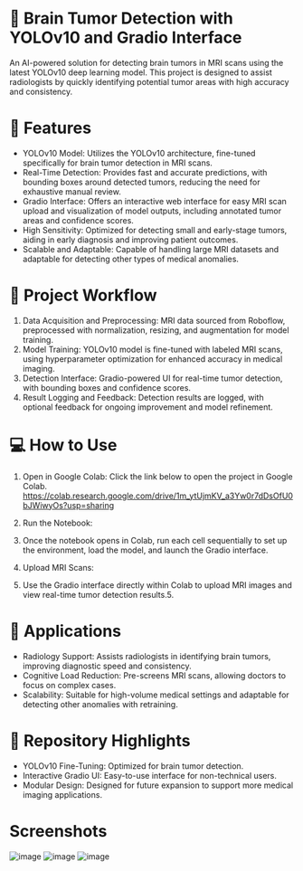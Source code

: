# 🧠 Brain Tumor Detection with YOLOv10 and Gradio Interface

An AI-powered solution for detecting brain tumors in MRI scans using the latest YOLOv10 deep learning model. This project is designed to assist radiologists by quickly identifying potential tumor areas with high accuracy and consistency.

# 🚀 Features
  - YOLOv10 Model: Utilizes the YOLOv10 architecture, fine-tuned specifically for brain tumor detection in MRI scans.
  - Real-Time Detection: Provides fast and accurate predictions, with bounding boxes around detected tumors, reducing the need for exhaustive manual review.
  - Gradio Interface: Offers an interactive web interface for easy MRI scan upload and visualization of model outputs, including annotated tumor areas and confidence scores.
  - High Sensitivity: Optimized for detecting small and early-stage tumors, aiding in early diagnosis and improving patient outcomes.
  - Scalable and Adaptable: Capable of handling large MRI datasets and adaptable for detecting other types of medical anomalies.
# 📝 Project Workflow
1. Data Acquisition and Preprocessing: MRI data sourced from Roboflow, preprocessed with normalization, resizing, and augmentation for model training.
2. Model Training: YOLOv10 model is fine-tuned with labeled MRI scans, using hyperparameter optimization for enhanced accuracy in medical imaging.
3. Detection Interface: Gradio-powered UI for real-time tumor detection, with bounding boxes and confidence scores.
4. Result Logging and Feedback: Detection results are logged, with optional feedback for ongoing improvement and model refinement.
# 💻 How to Use
1. Open in Google Colab: Click the link below to open the project in Google Colab.
https://colab.research.google.com/drive/1m_ytUjmKV_a3Yw0r7dDsOfU0bJWiwyOs?usp=sharing

2. Run the Notebook:

3. Once the notebook opens in Colab, run each cell sequentially to set up the environment, load the model, and launch the Gradio interface.

4. Upload MRI Scans:

5. Use the Gradio interface directly within Colab to upload MRI images and view real-time tumor detection results.5.
# 🎯 Applications
- Radiology Support: Assists radiologists in identifying brain tumors, improving diagnostic speed and consistency.
- Cognitive Load Reduction: Pre-screens MRI scans, allowing doctors to focus on complex cases.
- Scalability: Suitable for high-volume medical settings and adaptable for detecting other anomalies with retraining.
# 📌 Repository Highlights
- YOLOv10 Fine-Tuning: Optimized for brain tumor detection.
- Interactive Gradio UI: Easy-to-use interface for non-technical users.
- Modular Design: Designed for future expansion to support more medical imaging applications.
# Screenshots
![image](https://github.com/user-attachments/assets/c57e53f9-ea91-47e1-a3ad-e1ff905b24f4)
![image](https://github.com/user-attachments/assets/fa2a2193-98af-40cf-970e-729816a73700)
![image](https://github.com/user-attachments/assets/8a342412-fcf3-493f-8789-ca2c6bb6448f)


